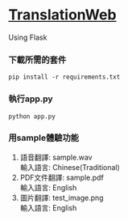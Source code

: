 # [TranslationWeb](https://aitranslation.azurewebsites.net)

Using Flask

### 下載所需的套件
```pip install -r requirements.txt```
### 執行app.py
```python app.py```
### 用sample體驗功能
1. 語音翻譯:  sample.wav\
  輸入語言: Chinese(Traditional)
2. PDF文件翻譯: sample.pdf\
  輸入語言: English
3. 圖片翻譯:  test_image.png\
  輸入語言: English
